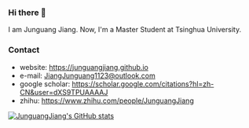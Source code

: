 ### Hi there 👋
I am Junguang Jiang. Now, I'm a Master Student at Tsinghua University. 


### Contact
- website: https://junguangjiang.github.io
- e-mail: JiangJunguang1123@outlook.com 
- google scholar: https://scholar.google.com/citations?hl=zh-CN&user=dXS9TPUAAAAJ
- zhihu: https://www.zhihu.com/people/JunguangJiang

[![JunguangJiang's GitHub stats](https://github-readme-stats.vercel.app/api?username=JunguangJiang)](https://github.com/anuraghazra/github-readme-stats&count_private=true)

<!--
**JunguangJiang/JunguangJiang** is a ✨ _special_ ✨ repository because its `README.md` (this file) appears on your GitHub profile.

Here are some ideas to get you started:

- 🔭 I’m currently working on ...
- 🌱 I’m currently learning ...
- 👯 I’m looking to collaborate on ...
- 🤔 I’m looking for help with ...
- 💬 Ask me about ...
- 📫 How to reach me: ...
- 😄 Pronouns: ...
- ⚡ Fun fact: ...
-->

